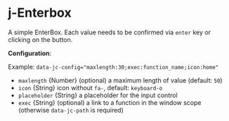 # j-Enterbox

A simple EnterBox. Each value needs to be confirmed via `enter` key or clicking on the button.

__Configuration__:

Example: `data-jc-config="maxlength:30;exec:function_name;icon:home"`

- `maxlength` {Number} (optional) a maximum length of value (default: `50`)
- `icon` {String} icon without `fa-`, default: `keyboard-o`
- `placeholder` {String} a placeholder for the input control
- `exec` {String} (optional) a link to a function in the window scope (otherwise `data-jc-path` is required)